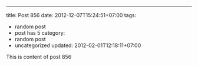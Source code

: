 ---
title: Post 856
date: 2012-12-07T15:24:51+07:00
tags:
  - random post
  - post has 5
category:
  - random post
  - uncategorized
updated: 2012-02-01T12:18:11+07:00

This is content of post 856
